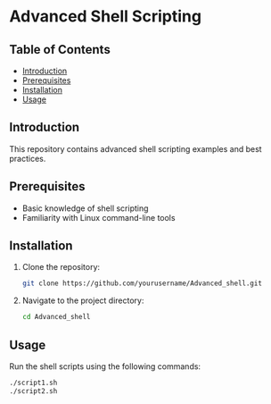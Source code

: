 # Advanced Shell Scripting

## Table of Contents
- [Introduction](#introduction)
- [Prerequisites](#prerequisites)
- [Installation](#installation)
- [Usage](#usage)

## Introduction
This repository contains advanced shell scripting examples and best practices.

## Prerequisites
- Basic knowledge of shell scripting
- Familiarity with Linux command-line tools

## Installation
1. Clone the repository:
   ```bash
   git clone https://github.com/yourusername/Advanced_shell.git
   ```
2. Navigate to the project directory:
   ```bash
   cd Advanced_shell
   ```

## Usage
Run the shell scripts using the following commands:
```bash
./script1.sh
./script2.sh
```
